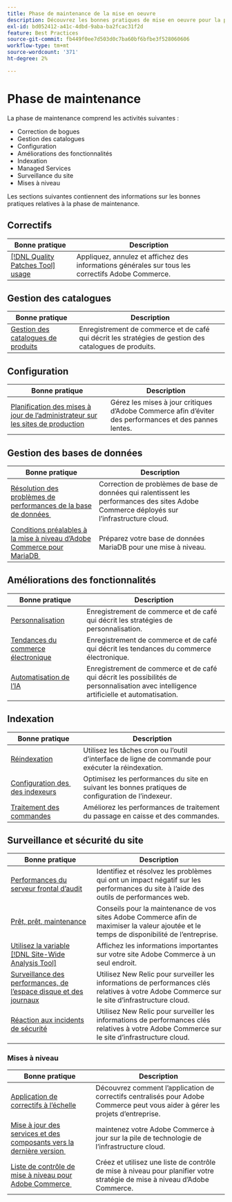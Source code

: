 ```yaml
---
title: Phase de maintenance de la mise en oeuvre
description: Découvrez les bonnes pratiques de mise en oeuvre pour la phase de maintenance des projets Adobe Commerce.
exl-id: bd052412-a41c-4dbd-9aba-ba2fcac31f2d
feature: Best Practices
source-git-commit: fb449f0ee7d503d0c7ba60bf6bfbe3f528060606
workflow-type: tm+mt
source-wordcount: '371'
ht-degree: 2%

---
```


# Phase de maintenance

La phase de maintenance comprend les activités suivantes :

- Correction de bogues
- Gestion des catalogues
- Configuration
- Améliorations des fonctionnalités
- Indexation
- Managed Services
- Surveillance du site
- Mises à niveau

Les sections suivantes contiennent des informations sur les bonnes pratiques relatives à la phase de maintenance.

## Correctifs

| Bonne pratique | Description |
|-----------------------------------------------------------------------------------|-------------------------------------------------------------------------------|
| [[!DNL Quality Patches Tool] usage](../../../tools/quality-patches-tool/usage.md) | Appliquez, annulez et affichez des informations générales sur tous les correctifs Adobe Commerce. |

## Gestion des catalogues

| Bonne pratique | Description |
|------------------------------------------------------------------------------------------------------------------------------------------------------------------|--------------------------------------------------------------------------------------|
| [Gestion des catalogues de produits](https://www.gotostage.com/channel/fca90f7960be436f9b849215d9e06026/recording/2eea2782fc874047a020391000519f8b/watch?source=CHANNEL) | Enregistrement de commerce et de café qui décrit les stratégies de gestion des catalogues de produits. |

## Configuration

| Bonne pratique | Description |
|-------------------------------------------------------------------------------------------|---------------------------------------------------------------------------------|
| [Planification des mises à jour de l’administrateur sur les sites de production](scheduling-admin-updates-in-production.md) | Gérez les mises à jour critiques d’Adobe Commerce afin d’éviter des performances et des pannes lentes. |

## Gestion des bases de données

| Bonne pratique | Description |
|--------------------------------------------------------------------------------------------------------|-----------------------------------------------------------------------------------------------------|
| [Résolution des problèmes de performances de la base de données &#x200B;](resolve-database-performance-issues.md) | Correction de problèmes de base de données qui ralentissent les performances des sites Adobe Commerce déployés sur l’infrastructure cloud. |
| [Conditions préalables à la mise à niveau d’Adobe Commerce pour MariaDB &#x200B;](mariadb-upgrade.md) | Préparez votre base de données MariaDB pour une mise à niveau. |

## Améliorations des fonctionnalités

| Bonne pratique | Description |
|---------------------------------------------------------------------------------------------------------------------------------------------------------|-----------------------------------------------------------------------------------------------------------------------|
| [Personnalisation](https://www.gotostage.com/channel/fca90f7960be436f9b849215d9e06026/recording/e218545a77de490fb5102eca07d0580a/watch?source=CHANNEL) | Enregistrement de commerce et de café qui décrit les stratégies de personnalisation. |
| [Tendances du commerce électronique](https://www.gotostage.com/channel/fca90f7960be436f9b849215d9e06026/recording/9a772468d7b64409a3d5dff4d67e656d/watch?source=CHANNEL) | Enregistrement de commerce et de café qui décrit les tendances du commerce électronique. |
| [Automatisation de l’IA](https://www.gotostage.com/channel/fca90f7960be436f9b849215d9e06026/recording/27ae23699c2847be981a23ca098e548f/watch?source=CHANNEL) | Enregistrement de commerce et de café qui décrit les possibilités de personnalisation avec intelligence artificielle et automatisation. |

## Indexation

| Bonne pratique | Description |
|------------------------------------------------------------------------------------------------------------|----------------------------------------------------------------------------------|
| [Réindexation](https://developer.adobe.com/commerce/php/development/components/indexing/#how-to-reindex) | Utilisez les tâches cron ou l’outil d’interface de ligne de commande pour exécuter la réindexation. |
| [Configuration des &#x200B; des indexeurs](indexer-configuration.md) | Optimisez les performances du site en suivant les bonnes pratiques de configuration de l’indexeur. |
| [Traitement des commandes](order-processing-configuration.md) | Améliorez les performances de traitement du passage en caisse et des commandes. |

## Surveillance et sécurité du site

| Bonne pratique | Description |
|-------------------------------------------------------------------------------------------------------------------------------------------------|-----------------------------------------------------------------------------------------------------------|
| [Performances du serveur frontal d’audit](frontend-performance.md) | Identifiez et résolvez les problèmes qui ont un impact négatif sur les performances du site à l’aide des outils de performances web. |
| [Prêt, prêt, maintenance](https://business.adobe.com/blog/basics/ready-set-maintain) | Conseils pour la maintenance de vos sites Adobe Commerce afin de maximiser la valeur ajoutée et le temps de disponibilité de l’entreprise. |
| [Utilisez la variable [!DNL Site-Wide Analysis Tool]](../../../tools/site-wide-analysis-tool/intro.md#integrations-with-other-adobe-commerce-support-tools) | Affichez les informations importantes sur votre site Adobe Commerce à un seul endroit. |
| [Surveillance des performances, de l’espace disque et des journaux](https://experienceleague.adobe.com/docs/commerce-cloud-service/user-guide/monitor/performance.html) | Utilisez New Relic pour surveiller les informations de performances clés relatives à votre Adobe Commerce sur le site d’infrastructure cloud. |
| [Réaction aux incidents de sécurité](respond-to-security-incident.md) | Utilisez New Relic pour surveiller les informations de performances clés relatives à votre Adobe Commerce sur le site d’infrastructure cloud. |

### Mises à niveau

| Bonne pratique | Description |
|-----------------------------------------------------------------------|--------------------------------------------------------------------------------------------|
| [Application de correctifs à l’échelle](patching-at-scale.md) | Découvrez comment l’application de correctifs centralisés pour Adobe Commerce peut vous aider à gérer les projets d’entreprise. |
| [Mise à jour des services et des composants vers la dernière version &#x200B;](update-services.md) | maintenez votre Adobe Commerce à jour sur la pile de technologie de l’infrastructure cloud. |
| [Liste de contrôle de mise à niveau pour Adobe Commerce &#x200B;](upgrade-checklist.md) | Créez et utilisez une liste de contrôle de mise à niveau pour planifier votre stratégie de mise à niveau d’Adobe Commerce. |
